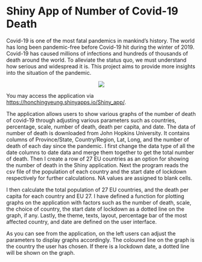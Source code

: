 # Shiny App of Number of Covid-19 Death

Covid-19 is one of the most fatal pandemics in mankind’s history. The world has long been pandemic-free before Covid-19 hit during the winter of 2019. Covid-19 has caused millions of infections and hundreds of thousands of death around the world. To alleviate the status quo, we must understand how serious and widespread it is. This project aims to provide more insights into the situation of the pandemic.

<p align = "center">
  <img src = "https://sfc.asso.fr/wp-content/uploads/2020/03/Logo-Covid.png"
       </p>

You may access the application via https://honchingyeung.shinyapps.io/Shiny_app/. 

The application allows users to show various graphs of the number of death of covid-19 through adjusting various parameters such as countries, percentage, scale, number of death, death per capita, and date. The data of number of death is downloaded from John Hopkins University. It contains columns of Province/State, Country/Region, Lat, Long, and the number of death of each day since the pandemic. I first change the data type of all the date columns to date data and merge them together to get the total number of death. Then I create a row of 27 EU countries as an option for showing the number of death in the Shiny application. Next the program reads the csv file of the population of each country and the start date of lockdown respectively for further calculations. NA values are assigned to blank cells.

I then calculate the total population of 27 EU countries, and the death per capita for each country and EU 27. I have defined a function for plotting graphs on the application with factors such as the number of death, scale, the choice of country, the start date of lockdown as a dotted line on the graph, if any. Lastly, the theme, texts, layout, percentage bar of the most affected country, and date are defined on the user interface.

As you can see from the application, on the left users can adjust the parameters to display graphs accordingly. The coloured line on the graph is the country the user has chosen. If there is a lockdown date, a dotted line will be shown on the graph.
